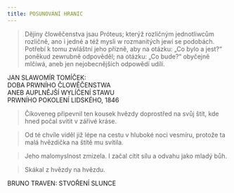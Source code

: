 ```yaml
---
title: POSUNOVÁNÍ HRANIC
---
```


> Dějiny člowěčenstva jsau Próteus; kterýž rozličným jednotliwcům rozličně, ano i jedné a též mysli w rozmanitých jewí se podobách. Potřebí k tomu zwláštní jeho přízně, aby na otázku: „Co bylo a jest?“ poněkud zewrubně odpověděl; na otázku: „Co bude?“ obyčejně mlčíwá, aneb jen nejobecnějších odpowědí udílí.

JAN SLAWOMÍR TOMÍČEK:  
DOBA PRWNÍHO ČLOWĚČENSTWA  
ANEB AUPLNĚJŠÍ WYLÍČENÍ STAWU  
PRWNÍHO POKOLENÍ LIDSKÉHO, 1846

> Číkoveneg připevnil ten kousek hvězdy doprostřed na svůj štít, kde hned počal svítit v zářivé kráse.

> Od té chvíle viděl již lépe na cestu v hluboké noci vesmíru, protože ta malá hvězdička na štítě mu svítila.

> Jeho malomyslnost zmizela. I začal cítit sílu a odvahu jako mladý bůh.

> Skákal z hvězdy na hvězdu.

BRUNO TRAVEN: STVOŘENÍ SLUNCE
